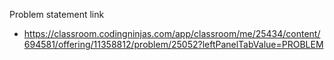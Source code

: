 Problem statement link

- https://classroom.codingninjas.com/app/classroom/me/25434/content/694581/offering/11358812/problem/25052?leftPanelTabValue=PROBLEM
